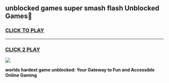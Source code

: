 
## unblocked games super smash flash Unblocked Games👋
<h3>
<a href="https://premium.freeplayer.one?title=unblocked_games_super_smash_flash&ref=16F">CLICK TO PLAY</a></h3>
<hr>

<h3>
<a href="https://premium.freeplayer.one?title=unblocked_games_super_smash_flash&ref=16F">CLICK 2 PLAY</a>
  
</h3>

<a href="https://premium.freeplayer.one?title=unblocked_games_super_smash_flash&ref=16F/"><img src="https://clearcache.store/games.png"></a>


**worlds hardest game unblocked: Your Gateway to Fun and Accessible Online Gaming**
